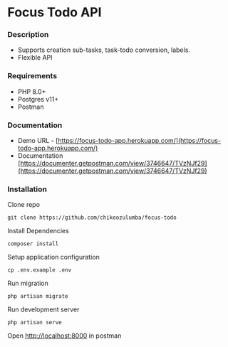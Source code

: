 
# Focus Todo API

### Description

- Supports creation sub-tasks, task-todo conversion, labels.
- Flexible API

### Requirements

- PHP 8.0+
- Postgres v11+
- Postman

### Documentation
- Demo URL - [https://focus-todo-app.herokuapp.com/](https://focus-todo-app.herokuapp.com/)
- Documentation [https://documenter.getpostman.com/view/3746647/TVzNJf29](https://documenter.getpostman.com/view/3746647/TVzNJf29)

### Installation

Clone repo
```
git clone https://github.com/chikeozulumba/focus-todo
```
Install Dependencies
```
composer install
```
Setup application configuration
```
cp .env.example .env
```
Run migration
```
php artisan migrate
```
Run development server
```
php artisan serve
```
Open [http://localhost:8000](http://localhost:8000) in postman
